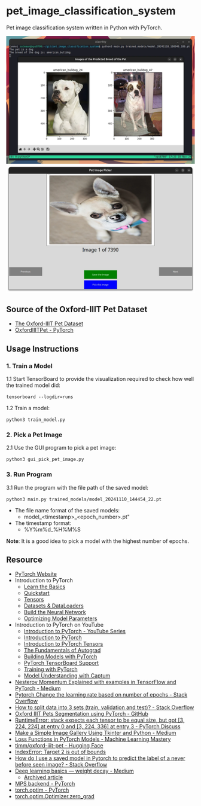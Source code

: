 # pet_image_classification_system
Pet image classification system written in Python with PyTorch.

![Pet Image Classification System](./screenshots/pet_image_classification_system.webp)
![Pick Pet Images GUI Program](./screenshots/pick_pet_image_gui_program.webp)

## Source of the Oxford-IIIT Pet Dataset
- [The Oxford-IIIT Pet Dataset](https://www.robots.ox.ac.uk/~vgg/data/pets/)
- [OxfordIIITPet - PyTorch](https://pytorch.org/vision/stable/generated/torchvision.datasets.OxfordIIITPet.html#torchvision.datasets.OxfordIIITPet)

## Usage Instructions

### 1. Train a Model
1.1 Start TensorBoard to provide the visualization required
to check how well the trained model did:
```
tensorboard --logdir=runs
```

1.2 Train a model:
```
python3 train_model.py
```

### 2. Pick a Pet Image
2.1 Use the GUI program to pick a pet image:
```
python3 gui_pick_pet_image.py
```

### 3. Run Program
3.1 Run the program with the file path of the saved model:
```
python3 main.py trained_models/model_20241110_144454_22.pt
```

- The file name format of the saved models:
  - model_\<timestamp\>_\<epoch_number\>.pt"
- The timestamp format:
  - %Y%m%d_%H%M%S

**Note**: It is a good idea to pick a model with the highest number of epochs.

## Resource
- [PyTorch Website](https://pytorch.org)
- Introduction to PyTorch
  - [Learn the Basics](https://pytorch.org/tutorials/beginner/basics/intro.html)
  - [Quickstart](https://pytorch.org/tutorials/beginner/basics/quickstart_tutorial.html)
  - [Tensors](https://pytorch.org/tutorials/beginner/basics/tensorqs_tutorial.html)
  - [Datasets & DataLoaders](https://pytorch.org/tutorials/beginner/basics/data_tutorial.html)
  - [Build the Neural Network](https://pytorch.org/tutorials/beginner/basics/buildmodel_tutorial.html)
  - [Optimizing Model Parameters](https://pytorch.org/tutorials/beginner/basics/optimization_tutorial.html)
- Introduction to PyTorch on YouTube
  - [Introduction to PyTorch - YouTube Series](https://pytorch.org/tutorials/beginner/introyt.html)
  - [Introduction to PyTorch](https://pytorch.org/tutorials/beginner/introyt/introyt1_tutorial.html)
  - [Introduction to PyTorch Tensors](https://pytorch.org/tutorials/beginner/introyt/tensors_deeper_tutorial.html)
  - [The Fundamentals of Autograd](https://pytorch.org/tutorials/beginner/introyt/autogradyt_tutorial.html)
  - [Building Models with PyTorch](https://pytorch.org/tutorials/beginner/introyt/modelsyt_tutorial.html)
  - [PyTorch TensorBoard Support](https://pytorch.org/tutorials/beginner/introyt/tensorboardyt_tutorial.html)
  - [Training with PyTorch](https://pytorch.org/tutorials/beginner/introyt/trainingyt.html)
  - [Model Understanding with Captum](https://pytorch.org/tutorials/beginner/introyt/captumyt.html)
- [Nesterov Momentum Explained with examples in TensorFlow and PyTorch - Medium](https://medium.com/@giorgio.martinez1926/nesterov-momentum-explained-with-examples-in-tensorflow-and-pytorch-4673dbf21998)
- [Pytorch Change the learning rate based on number of epochs - Stack Overflow](https://stackoverflow.com/questions/60050586/pytorch-change-the-learning-rate-based-on-number-of-epochs)
- [How to split data into 3 sets (train, validation and test)? - Stack Overflow](https://stackoverflow.com/questions/38250710/how-to-split-data-into-3-sets-train-validation-and-test)
- [Oxford IIIT Pets Segmentation using PyTorch - GitHub](https://github.com/dhruvbird/ml-notebooks/blob/main/pets_segmentation/oxford-iiit-pets-segmentation-using-pytorch-segnet-and-depth-wise-separable-convs.ipynb)
- [RuntimeError: stack expects each tensor to be equal size, but got [3, 224, 224] at entry 0 and [3, 224, 336] at entry 3 - PyTorch Discuss](https://discuss.pytorch.org/t/runtimeerror-stack-expects-each-tensor-to-be-equal-size-but-got-3-224-224-at-entry-0-and-3-224-336-at-entry-3/87211/25)
- [Make a Simple Image Gallery Using Tkinter and Python - Medium](https://dev.to/mooict/make-a-simple-image-gallery-using-tkinter-and-python-2p4j)
- [Loss Functions in PyTorch Models - Machine Learning Mastery](https://machinelearningmastery.com/loss-functions-in-pytorch-models/)
- [timm/oxford-iiit-pet - Hugging Face](https://huggingface.co/datasets/timm/oxford-iiit-pet)
- [IndexError: Target 2 is out of bounds](https://discuss.pytorch.org/t/indexerror-target-2-is-out-of-bounds/69614/7)
- [How do I use a saved model in Pytorch to predict the label of a never before seen image? - Stack Overflow](https://stackoverflow.com/questions/51803437/how-do-i-use-a-saved-model-in-pytorch-to-predict-the-label-of-a-never-before-see)
- [Deep learning basics — weight decay - Medium](https://medium.com/analytics-vidhya/deep-learning-basics-weight-decay-3c68eb4344e9)
  - [Archived article](https://archive.is/69Glt)
- [MPS backend - PyTorch](https://pytorch.org/docs/stable/notes/mps.html)
- [torch.optim - PyTorch](https://pytorch.org/docs/main/optim.html)
- [torch.optim.Optimizer.zero_grad](https://pytorch.org/docs/main/generated/torch.optim.Optimizer.zero_grad.html#torch.optim.Optimizer.zero_grad)